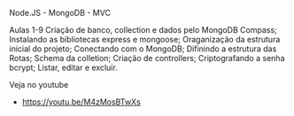 Node.JS - MongoDB - MVC 

Aulas 1-9
 Criação de banco, collection e dados pelo MongoDB Compass;
 Instalando as bibliotecas express e mongoose;
 Oraganização da estrutura inicial do projeto;
 Conectando com o MongoDB;
 Difinindo a estrutura das Rotas;
 Schema da colletion;
 Criação de controllers;
 Criptografando a senha bcrypt;
 Listar, editar e excluir.

 Veja no youtube
 * https://youtu.be/M4zMosBTwXs